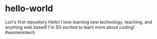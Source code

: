 # hello-world
Lori's first repository
Hello! I love learning new technology, teaching, and anything web based! I'm SO excited to learn more about coding! #womenintech
